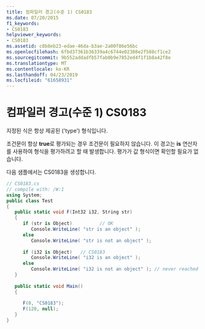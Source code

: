 ```yaml
---
title: 컴파일러 경고(수준 1) CS0183
ms.date: 07/20/2015
f1_keywords:
- CS0183
helpviewer_keywords:
- CS0183
ms.assetid: c8b8eb23-edae-46da-b3ae-2a00f86e56bc
ms.openlocfilehash: 6fbd37361b36339a4c6744e02308e2f588cf1ce2
ms.sourcegitcommit: 9b552addadfb57fab0b9e7852ed4f1f1b8a42f8e
ms.translationtype: MT
ms.contentlocale: ko-KR
ms.lasthandoff: 04/23/2019
ms.locfileid: "61658931"
---
```

# <a name="compiler-warning-level-1-cs0183"></a>컴파일러 경고(수준 1) CS0183
지정된 식은 항상 제공된 ('type') 형식입니다.  
  
 조건문이 항상 **true**로 평가되는 경우 조건문이 필요하지 않습니다. 이 경고는 **is** 연산자를 사용하여 형식을 평가하려고 할 때 발생합니다. 평가가 값 형식이면 확인할 필요가 없습니다.  
  
 다음 샘플에서는 CS0183을 생성합니다.  
  
```csharp  
// CS0183.cs  
// compile with: /W:1  
using System;  
public class Test  
{  
   public static void F(Int32 i32, String str)  
   {  
      if (str is Object)          // OK  
         Console.WriteLine( "str is an object" );  
      else  
         Console.WriteLine( "str is not an object" );  
  
      if (i32 is Object)   // CS0183  
         Console.WriteLine( "i32 is an object" );  
      else  
         Console.WriteLine( "i32 is not an object" ); // never reached  
   }  
  
   public static void Main()  
   {  
  
      F(0, "CS0183");  
      F(120, null);   
   }  
}  
```
